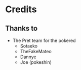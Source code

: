 # Credits

## Thanks  to
- The Pret team for the pokered
  - Sotaeko
  - TheFakeMateo 
  - Dannye
  - Joe (pokeshin)


